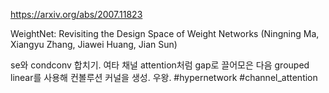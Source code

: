 https://arxiv.org/abs/2007.11823

WeightNet: Revisiting the Design Space of Weight Networks (Ningning Ma, Xiangyu Zhang, Jiawei Huang, Jian Sun)

se와 condconv 합치기. 여타 채널 attention처럼 gap로 끌어모은 다음 grouped linear를 사용해 컨볼루션 커널을 생성. 우왕. #hypernetwork #channel_attention